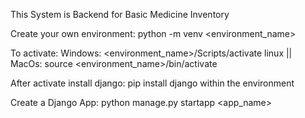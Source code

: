 This System is Backend for Basic Medicine Inventory

Create your own environment:
python -m venv <environment_name>

To activate: 
Windows: <environment_name>/Scripts/activate
linux || MacOs: source <environment_name>/bin/activate

After activate install django:
pip install django within the environment 

Create a Django App:
python manage.py startapp <app_name>

